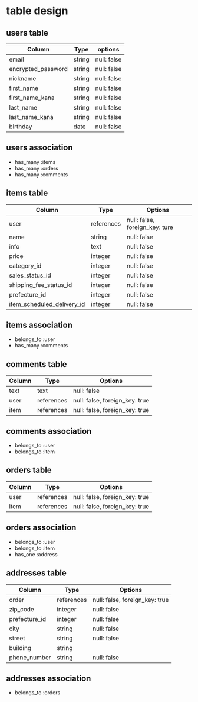 # table design

## users table

| Column             | Type   | options     |
| ------------------ | ------ | ----------- |
| email              | string | null: false |
| encrypted_password | string | null: false |
| nickname           | string | null: false |
| first_name         | string | null: false |
| first_name_kana    | string | null: false |
| last_name          | string | null: false |
| last_name_kana     | string | null: false |
| birthday           | date   | null: false |

## users association

- has_many :items
- has_many :orders
- has_many :comments

## items table

| Column                     | Type       | Options                        |
| -------------------------- | ---------- | ------------------------------ |
| user                       | references | null: false, foreign_key: ture |
| name                       | string     | null: false                    |
| info                       | text       | null: false                    |
| price                      | integer    | null: false                    |
| category_id                | integer    | null: false                    |
| sales_status_id            | integer    | null: false                    |
| shipping_fee_status_id     | integer    | null: false                    |
| prefecture_id              | integer    | null: false                    |
| item_scheduled_delivery_id | integer    | null: false                    |

## items association

- belongs_to :user
- has_many :comments

## comments table

| Column | Type       | Options                        |
| ------ | ---------- | ------------------------------ |
| text   | text       | null: false                    |
| user   | references | null: false, foreign_key: true |
| item   | references | null: false, foreign_key: true |

## comments association

- belongs_to :user
- belongs_to :item

## orders table

| Column | Type       | Options                        |
| ------ | ---------- | ------------------------------ |
| user   | references | null: false, foreign_key: true |
| item   | references | null: false, foreign_key: true |

## orders association

- belongs_to :user
- belongs_to :item
- has_one :address

## addresses table

| Column        | Type       | Options                        |
| ------------- | ---------- | ------------------------------ |
| order         | references | null: false, foreign_key: true |
| zip_code      | integer    | null: false                    |
| prefecture_id | integer    | null: false                    |
| city          | string     | null: false                    |
| street        | string     | null: false                    |
| building      | string     |                                |
| phone_number  | string     | null: false                    |

## addresses association

- belongs_to :orders
